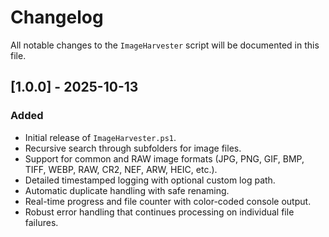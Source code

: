 # Changelog

All notable changes to the `ImageHarvester` script will be documented in this file.

## [1.0.0] - 2025-10-13

### Added
- Initial release of `ImageHarvester.ps1`.
- Recursive search through subfolders for image files.
- Support for common and RAW image formats (JPG, PNG, GIF, BMP, TIFF, WEBP, RAW, CR2, NEF, ARW, HEIC, etc.).
- Detailed timestamped logging with optional custom log path.
- Automatic duplicate handling with safe renaming.
- Real-time progress and file counter with color-coded console output.
- Robust error handling that continues processing on individual file failures.
